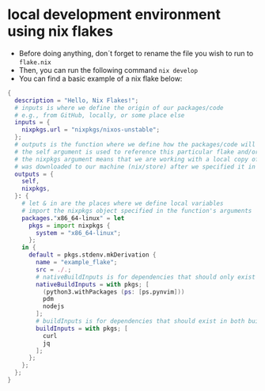 # local development environment using nix flakes

- Before doing anything, don´t forget to rename the file you wish to run to `flake.nix`
- Then, you can run the following command `nix develop`
- You can find a basic example of a nix flake below:

```nix
{
  description = "Hello, Nix Flakes!";
  # inputs is where we define the origin of our packages/code
  # e.g., from GitHub, locally, or some place else
  inputs = {
    nixpkgs.url = "nixpkgs/nixos-unstable";
  };
  # outputs is the function where we define how the packages/code will be processed
  # the self argument is used to reference this particular flake and/or its source
  # the nixpkgs argument means that we are working with a local copy of this object, which
  # was downloaded to our machine (nix/store) after we specified it in the 'inputs' section
  outputs = {
    self,
    nixpkgs,
  }: {
    # let & in are the places where we define local variables
    # import the nixpkgs object specified in the function's arguments
    packages."x86_64-linux" = let
      pkgs = import nixpkgs {
        system = "x86_64-linux";
      };
    in {
      default = pkgs.stdenv.mkDerivation {
        name = "example_flake";
        src = ./.;
        # nativeBuildInputs is for dependencies that should only exist in the build env
        nativeBuildInputs = with pkgs; [
          (python3.withPackages (ps: [ps.pynvim]))
          pdm
          nodejs
        ];
        # buildInputs is for dependencies that should exist in both build and runtime envs
        buildInputs = with pkgs; [
          curl
          jq
        ];
      };
    };
  };
}
```

